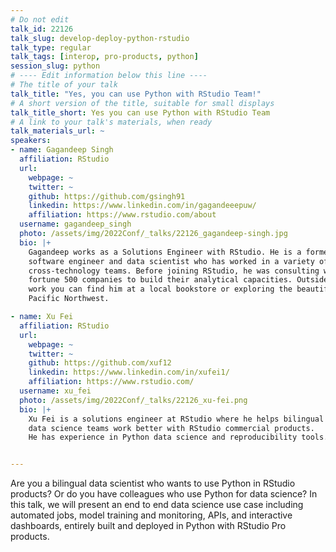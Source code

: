 ```yaml
---
# Do not edit
talk_id: 22126
talk_slug: develop-deploy-python-rstudio
talk_type: regular
talk_tags: [interop, pro-products, python]
session_slug: python
# ---- Edit information below this line ----
# The title of your talk
talk_title: "Yes, you can use Python with RStudio Team!"
# A short version of the title, suitable for small displays
talk_title_short: Yes you can use Python with RStudio Team
# A link to your talk's materials, when ready
talk_materials_url: ~
speakers:
- name: Gagandeep Singh
  affiliation: RStudio
  url:
    webpage: ~
    twitter: ~
    github: https://github.com/gsingh91
    linkedin: https://www.linkedin.com/in/gagandeeepuw/
    affiliation: https://www.rstudio.com/about
  username: gagandeep_singh
  photo: /assets/img/2022Conf/_talks/22126_gagandeep-singh.jpg
  bio: |+
    Gagandeep works as a Solutions Engineer with RStudio. He is a former
    software engineer and data scientist who has worked in a variety of
    cross-technology teams. Before joining RStudio, he was consulting with
    fortune 500 companies to build their analytical capacities. Outside of
    work you can find him at a local bookstore or exploring the beautiful
    Pacific Northwest.

- name: Xu Fei
  affiliation: RStudio
  url:
    webpage: ~
    twitter: ~
    github: https://github.com/xuf12
    linkedin: https://www.linkedin.com/in/xufei1/
    affiliation: https://www.rstudio.com/
  username: xu_fei
  photo: /assets/img/2022Conf/_talks/22126_xu-fei.png
  bio: |+
    Xu Fei is a solutions engineer at RStudio where he helps bilingual
    data science teams work better with RStudio commercial products. 
    He has experience in Python data science and reproducibility tools.


---
```


<!-- ABSTRACT ----
Please write abstract below. You may use simple markdown (links, code style, bold, italics)
-->

Are you a bilingual data scientist who wants to use Python in RStudio products? Or do you have colleagues who use Python for data science? In this talk, we will present an end to end data science use case including automated jobs, model training and monitoring, APIs, and interactive dashboards, entirely built and deployed in Python with RStudio Pro products.
